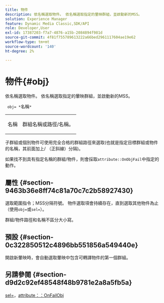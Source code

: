 ```yaml
---
title: 物件
description: 依名稱選取物件。 依名稱選取指定的暈映群組，並啟動新的MSS。
solution: Experience Manager
feature: Dynamic Media Classic,SDK/API
role: Developer,User
exl-id: 17387203-f7a7-4876-a15b-2084894f981d
source-git-commit: 4f81f755789613222a66bed2961117604ae19e62
workflow-type: tm+mt
source-wordcount: '140'
ht-degree: 2%

---
```


# 物件{#obj}

依名稱選取物件。 依名稱選取指定的暈映群組，並啟動新的MSS。

` obj= *`名稱`*`

<table id="simpletable_6E0DA6CBCDCF4CDDAFA5A4C38E0D5FC5"> 
 <tr class="strow"> 
  <td class="stentry"> <p> <span class="codeph"> <span class="varname">名稱</span> </span> </p> </td> 
  <td class="stentry"> <p>群組名稱或路徑/名稱。 </p> </td> 
 </tr> 
</table>

子群組或個別物件可使用完全合格的群組路徑來選取(也就是指定目標群組或物件的名稱，其前面加上/ （正斜線）分隔)。

如果找不到具有指定名稱的群組/物件，則會採取`attribute::OnObjFail`中指定的動作。

## 屬性 {#section-9463b36e8ff74c81a70c7c2b58927430}

選取範圍指令；MSS分隔符號。 物件選取項會持續存在，直到選取其他物件為止（使用`obj=`或`sel=`）。

群組/物件路徑和名稱不區分大小寫。

## 預設 {#section-0c322850512c4896bb551856a549440e}

開啟新暈映時，會自動選取暈映中包含可轉譯物件的第一個群組。

## 另請參閱 {#section-d9d2c92ef48548f48b9781e2a8a5fb5a}

[sel=](../../../../../ir-api/http-protocol/image-rendering-api-ref/c-ir-http-protocol-ref/c-ir-http-protocol-command-reference/r-ir-sel.md#reference-01322c58d414481385c29fcdd27a090b)，[attribute：：OnFailObj](../../../../../ir-api/material-cat/image-rendering-api-ref/c-ir-material-catalog/c-ir-attributes-reference/r-ir-onfailobj.md#reference-4c6ba90418e84da5831f8573bbbf2c8d)
